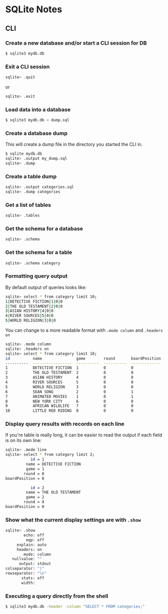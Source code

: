 # SQLite Notes

## CLI

### Create a new database and/or start a CLI session for DB

```bash
$ sqlite3 mydb.db
```

### Exit a CLI session

```bash
sqlite> .quit
```

or 

```bash
sqlite> .exit
```

### Load data into a database

```bash
$ sqlite3 mydb.db < dump.sql
```

### Create a database dump

This will create a dump file in the directory you started the CLI in.

```bash
$ sqlite mydb.db
sqlite> .output my_dump.sql
sqlite> .dump
```

### Create a table dump

```bash
sqlite> .output categories.sql
sqlite> .dump categories
```

### Get a list of tables

```bash
sqlite> .tables
```

### Get the schema for a database

```bash
sqlite> .schema
```

### Get the schema for a table

```bash
sqlite> .schema category
```

### Formatting query output

By default output of queries looks like:

```bash
sqlite> select * from category limit 10;
1|DETECTIVE FICTION|1|0|0
2|THE OLD TESTAMENT|2|0|0
3|ASIAN HISTORY|4|0|0
4|RIVER SOURCES|5|0|0
5|WORLD RELIGION|3|0|0
```

You can change to a more readable format with `.mode column` and `.headers on`

```bash
sqlite> .mode column
sqlite> .headers on
sqlite> select * from category limit 10;
id          name               game        round       boardPosition
----------  -----------------  ----------  ----------  -------------
1           DETECTIVE FICTION  1           0           0
2           THE OLD TESTAMENT  2           0           0
3           ASIAN HISTORY      4           0           0
4           RIVER SOURCES      5           0           0
5           WORLD RELIGION     3           0           0
6           SEAN SONG          2           0           1
7           ANIMATED MOVIES    1           0           1
8           NEW YORK CITY      6           0           0
9           AFRICAN WILDLIFE   7           0           0
10          LITTLE RED RIDING  8           0           0
```

### Display query results with records on each line

If you're table is really long, it can be easier to read the output if each field is on its own line:

```bash
sqlite> .mode line
sqlite> select * from category limit 2;
           id = 1
         name = DETECTIVE FICTION
         game = 1
        round = 0
boardPosition = 0

           id = 2
         name = THE OLD TESTAMENT
         game = 2
        round = 0
boardPosition = 0
```

### Show what the current display settings are with `.show`

```bash
sqlite> .show
        echo: off
         eqp: off
     explain: auto
     headers: on
        mode: column
   nullvalue: ""
      output: stdout
colseparator: "|"
rowseparator: "\n"
       stats: off
       width:
```

### Executing a query directly from the shell

```bash
$ sqlite3 mydb.db -header -column "SELECT * FROM categories;"
```
